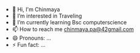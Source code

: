 - 👋 Hi, I'm Chinmaya
- 👀 I’m interested in Traveling
- 🌱 I’m currently learning Bsc computerscience
- 📫 How to reach me chinmaya.pa@42gmail.com
- 😄 Pronouns: ...
- ⚡ Fun fact: ...

<!---
88chinu/88chinu is a ✨ special ✨ repository because its `README.md` (this file) appears on your GitHub profile.
You can click the Preview link to take a look at your changes.
--->

